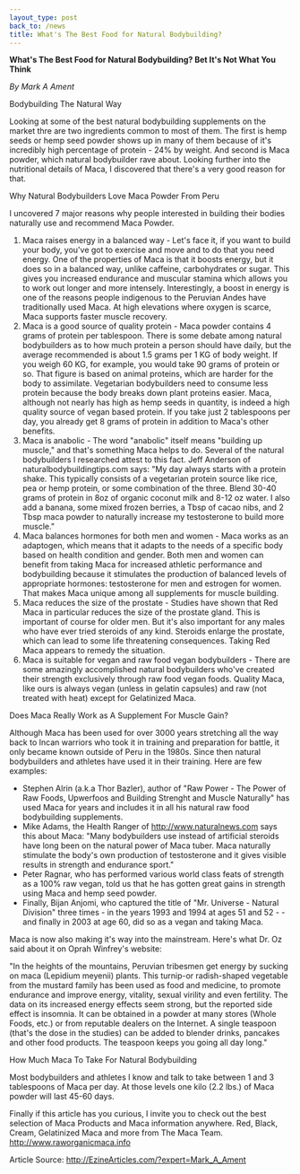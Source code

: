 ```yaml
---
layout_type: post
back_to: /news
title: What's The Best Food for Natural Bodybuilding?
---
```

**What's The Best Food for Natural Bodybuilding? Bet It's Not What You Think**

*By Mark A Ament*

Bodybuilding The Natural Way

Looking at some of the best natural bodybuilding supplements on the market thre are two ingredients common to most of them. The first is hemp seeds or hemp seed powder shows up in many of them because of it's incredibly high percentage of protein - 24% by weight. And second is Maca powder, which natural bodybuilder rave about. Looking further into the nutritional details of Maca, I discovered that there's a very good reason for that.

Why Natural Bodybuilders Love Maca Powder From Peru

I uncovered 7 major reasons why people interested in building their bodies naturally use and recommend Maca Powder.

1. Maca raises energy in a balanced way - Let's face it, if you want to build your body, you've got to exercise and move and to do that you need energy. One of the properties of Maca is that it boosts energy, but it does so in a balanced way, unlike caffeine, carbohydrates or sugar. This gives you increased endurance and muscular stamina which allows you to work out longer and more intensely. Interestingly, a boost in energy is one of the reasons people indigenous to the Peruvian Andes have traditionally used Maca. At high elevations where oxygen is scarce, Maca supports faster muscle recovery. 
2. Maca is a good source of quality protein - Maca powder contains 4 grams of protein per tablespoon. There is some debate among natural bodybuilders as to how much protein a person should have daily, but the average recommended is about 1.5 grams per 1 KG of body weight. If you weigh 60 KG, for example, you would take 90 grams of protein or so. That figure is based on animal proteins, which are harder for the body to assimilate. Vegetarian bodybuilders need to consume less protein because the body breaks down plant proteins easier. Maca, although not nearly has high as hemp seeds in quantity, is indeed a high quality source of vegan based protein. If you take just 2 tablespoons per day, you already get 8 grams of protein in addition to Maca's other benefits.
3. Maca is anabolic - The word "anabolic" itself means "building up muscle," and that's something Maca helps to do. Several of the natural bodybuilders I researched attest to this fact. Jeff Anderson of naturalbodybuildingtips.com says: "My day always starts with a protein shake. This typically consists of a vegetarian protein source like rice, pea or hemp protein, or some combination of the three. Blend 30-40 grams of protein in 8oz of organic coconut milk and 8-12 oz water. I also add a banana, some mixed frozen berries, a Tbsp of cacao nibs, and 2 Tbsp maca powder to naturally increase my testosterone to build more muscle."
4. Maca balances hormones for both men and women - Maca works as an adaptogen, which means that it adapts to the needs of a specific body based on health condition and gender. Both men and women can benefit from taking Maca for increased athletic performance and bodybuilding because it stimulates the production of balanced levels of appropriate hormones: testosterone for men and estrogen for women. That makes Maca unique among all supplements for muscle building.
5. Maca reduces the size of the prostate - Studies have shown that Red Maca in particular reduces the size of the prostate gland. This is important of course for older men. But it's also important for any males who have ever tried steroids of any kind. Steroids enlarge the prostate, which can lead to some life threatening consequences. Taking Red Maca appears to remedy the situation.
6. Maca is suitable for vegan and raw food vegan bodybuilders - There are some amazingly accomplished natural bodybuilders who've created their strength exclusively through raw food vegan foods. Quality Maca, like ours is always vegan (unless in gelatin capsules) and raw (not treated with heat) except for Gelatinized Maca.

Does Maca Really Work as A Supplement For Muscle Gain?

Although Maca has been used for over 3000 years stretching all the way back to Incan warriors who took it in training and preparation for battle, it only became known outside of Peru in the 1980s. Since then natural bodybuilders and athletes have used it in their training. Here are few examples:

* Stephen Alrin (a.k.a Thor Bazler), author of "Raw Power - The Power of Raw Foods, Upwerfoos and Building Strenght and Muscle Naturally" has used Maca for years and includes it in all his natural raw food bodybuilding supplements.
* Mike Adams, the Health Ranger of http://www.naturalnews.com says this about Maca: "Many bodybuilders use instead of artificial steroids have long been on the natural power of Maca tuber. Maca naturally stimulate the body's own production of testosterone and it gives visible results in strength and endurance sport."
* Peter Ragnar, who has performed various world class feats of strength as a 100% raw vegan, told us that he has gotten great gains in strength using Maca and hemp seed powder.
* Finally, Bijan Anjomi, who captured the title of "Mr. Universe - Natural Division" three times - in the years 1993 and 1994 at ages 51 and 52 - - and finally in 2003 at age 60, did so as a vegan and taking Maca.

Maca is now also making it's way into the mainstream. Here's what Dr. Oz said about it on Oprah Winfrey's website:

"In the heights of the mountains, Peruvian tribesmen get energy by sucking on maca (Lepidium meyenii) plants. This turnip-or radish-shaped vegetable from the mustard family has been used as food and medicine, to promote endurance and improve energy, vitality, sexual virility and even fertility. The data on its increased energy effects seem strong, but the reported side effect is insomnia. It can be obtained in a powder at many stores (Whole Foods, etc.) or from reputable dealers on the Internet. A single teaspoon (that's the dose in the studies) can be added to blender drinks, pancakes and other food products. The teaspoon keeps you going all day long."

How Much Maca To Take For Natural Bodybuilding

Most bodybuilders and athletes I know and talk to take between 1 and 3 tablespoons of Maca per day. At those levels one kilo (2.2 lbs.) of Maca powder will last 45-60 days.

Finally if this article has you curious, I invite you to check out the best selection of Maca Products and Maca information anywhere. Red, Black, Cream, Gelatinized Maca and more from The Maca Team. http://www.raworganicmaca.info

Article Source: http://EzineArticles.com/?expert=Mark_A_Ament

